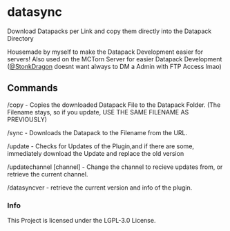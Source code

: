 # datasync
Download Datapacks per Link and copy them directly into the Datapack Directory

Housemade by myself to make the Datapack Development easier for servers!
Also used on the MCTorn Server for easier Datapack Development ([@StonkDragon](https://github.com/StonkDragon) doesnt want always to DM a Admin with FTP Access lmao)


## Commands

/copy - Copies the downloaded Datapack File to the Datapack Folder. (The Filename stays, so if you update, USE THE SAME FILENAME AS PREVIOUSLY)

/sync <Filename> <URL> - Downloads the Datapack to the Filename from the URL.

/update - Checks for Updates of the Plugin,and if there are some, immediately download the Update and replace the old version

/updatechannel [channel] - Change the channel to recieve updates from, or retrieve the current channel.

/datasyncver - retrieve the current version and info of the plugin.
  
  
### Info
  This Project is licensed under the LGPL-3.0 License.
